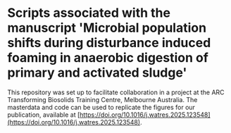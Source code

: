 # Scripts associated with the manuscript 'Microbial population shifts during disturbance induced foaming in anaerobic digestion of primary and activated sludge'

This repository was set up to facilitate collaboration in a project at the ARC Transforming Biosolids Training Centre, Melbourne Australia. 
The masterdata and code can be used to replicate the figures for our publication, available at [https://doi.org/10.1016/j.watres.2025.123548](https://doi.org/10.1016/j.watres.2025.123548). 
